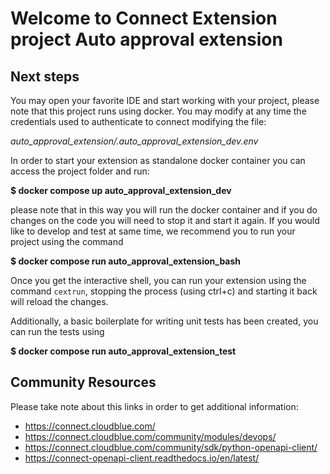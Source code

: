 # Welcome to Connect Extension project Auto approval extension

## Next steps

You may open your favorite IDE and start working with your project, please note that this project runs using docker.
You may modify at any time the credentials used to authenticate to connect modifying the file:

*auto_approval_extension/.auto_approval_extension_dev.env*


In order to start your extension as standalone docker container you can access the project folder and run:

**$ docker compose up auto_approval_extension_dev**


please note that in this way you will run the docker container and if you do changes on the code you will need to stop it and start it again.
If you would like to develop and test at same time, we recommend you to run your project using the command

**$ docker compose run auto_approval_extension_bash**


Once you get the interactive shell, you can run your extension using the command `cextrun`, stopping the process (using ctrl+c) and starting it back will reload the changes.

Additionally, a basic boilerplate for writing unit tests has been created, you can run the tests using

**$ docker compose run auto_approval_extension_test**


## Community Resources

Please take note about this links in order to get additional information:

* https://connect.cloudblue.com/
* https://connect.cloudblue.com/community/modules/devops/
* https://connect.cloudblue.com/community/sdk/python-openapi-client/
* https://connect-openapi-client.readthedocs.io/en/latest/
